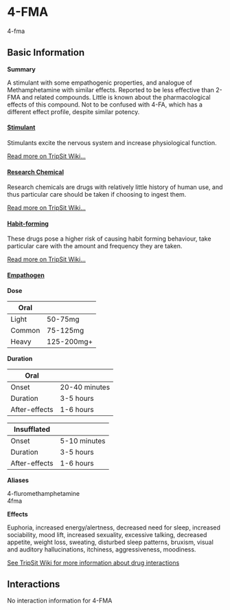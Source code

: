 # 4-FMA

4-fma

## Basic Information

**Summary**

A stimulant with some empathogenic properties, and analogue of Methamphetamine with similar effects. Reported to be less effective than 2-FMA and related compounds. Little is known about the pharmacological effects of this compound. Not to be confused with 4-FA, which has a different effect profile, despite similar potency.

#### [Stimulant](/category/stimulant)

Stimulants excite the nervous system and increase physiological function.

[Read more on TripSit Wiki...](#{category.wiki})

#### [Research Chemical](/category/research-chemical)

Research chemicals are drugs with relatively little history of human use, and thus particular care should be taken if choosing to ingest them.

[Read more on TripSit Wiki...](#{category.wiki})

#### [Habit-forming](/category/habit-forming)

These drugs pose a higher risk of causing habit forming behaviour, take particular care with the amount and frequency they are taken.

[Read more on TripSit Wiki...](#{category.wiki})

#### [Empathogen](/category/empathogen)

**Dose**

| Oral   |            |
| ------ | ---------- |
| Light  | 50-75mg    |
| Common | 75-125mg   |
| Heavy  | 125-200mg+ |

**Duration**

| Oral          |               |
| ------------- | ------------- |
| Onset         | 20-40 minutes |
| Duration      | 3-5 hours     |
| After-effects | 1-6 hours     |

| Insufflated   |              |
| ------------- | ------------ |
| Onset         | 5-10 minutes |
| Duration      | 3-5 hours    |
| After-effects | 1-6 hours    |

**Aliases**

4-fluromethamphetamine  
4fma  

**Effects**

Euphoria, increased energy/alertness, decreased need for sleep, increased sociability, mood lift, increased sexuality, excessive talking, decreased appetite, weight loss, sweating, disturbed sleep patterns, bruxism, visual and auditory hallucinations, itchiness, aggressiveness, moodiness.

[See TripSit Wiki for more information about drug interactions](http://combo.tripsit.me/)

## Interactions

No interaction information for 4-FMA